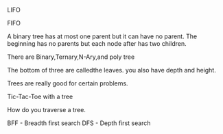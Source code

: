 LIFO

FIFO



A binary tree has at most one parent but it can have no parent. The beginning has no parents but each node after has two children.


There are Binary,Ternary,N-Ary,and poly tree

The bottom of three are calledthe leaves. you also have depth and height.

Trees are really good for certain problems.


Tic-Tac-Toe with a tree

How do you traverse a tree.

BFF - Breadth first search
DFS - Depth first search


